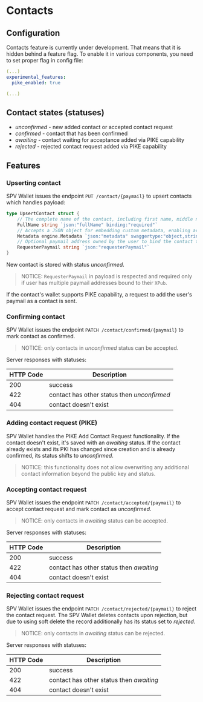 # Contacts

## Configuration

Contacts feature is currently under development. That means that it is hidden behind a feature flag. To enable it in various components, you need to set proper flag in config file: 

```yaml
(...)
experimental_features:
  pike_enabled: true

(...)
```

## Contact states (statuses)

* *unconfirmed* - new added contact or accepted contact request
* *confirmed* - contact that has been confirmed
* *awaiting* - contact waiting for acceptance added via PIKE capability
* *rejected* - rejected contact request added via PIKE capability

## Features

### Upserting contact

SPV Wallet issues the endpoint `PUT /contact/{paymail}` to upsert contacts which handles payload:
```go
type UpsertContact struct {
	// The complete name of the contact, including first name, middle name (if applicable), and last name.
	FullName string `json:"fullName" binding:"required"`
	// Accepts a JSON object for embedding custom metadata, enabling arbitrary additional information to be associated with the resource
	Metadata engine.Metadata `json:"metadata" swaggertype:"object,string" example:"key:value,key2:value2"`
	// Optional paymail address owned by the user to bind the contact to. It is required in case if user has multiple paymail addresses
	RequesterPaymail string `json:"requesterPaymail"`
}
```

New contact is stored with status *unconfirmed*. 

>NOTICE: `RequesterPaymail` in payload is respected and required only if user has multiple paymail addresses bound to their `XPub`.

If the contact's wallet supports PIKE capability, a request to add the user's paymail as a contact is sent.

### Confirming contact

SPV Wallet issues the endpoint `PATCH /contact/confirmed/{paymail}` to mark contact as confirmed.

>NOTICE: only contacts in *unconfirmed* status can be accepted.

Server responses with statuses:

| HTTP Code | Description |
|-----------|-------------|
| 200 | success |
| 422 | contact has other status then *unconfirmed* |
| 404 | contact doesn't exist |

### Adding contact request (PIKE)

SPV Wallet handles the PIKE Add Contact Request functionality. If the contact doesn't exist, it's saved with an *awaiting* status. If the contact already exists and its PKI has changed since creation and is already confirmed, its status shifts to *unconfirmed*.

>NOTICE: this functionality does not allow overwriting any additional contact information beyond the public key and status.

### Accepting contact request

SPV Wallet issues the endpoint `PATCH /contact/accepted/{paymail}` to accept contact request and mark contact as *unconfirmed*.

>NOTICE: only contacts in *awaiting* status can be accepted.

Server responses with statuses:

| HTTP Code | Description |
|-----------|-------------|
| 200 | success |
| 422 | contact has other status then *awaiting* |
| 404 | contact doesn't exist |

### Rejecting contact request

SPV Wallet issues the endpoint `PATCH /contact/rejected/{paymail}` to reject the contact request. The SPV Wallet deletes contacts upon rejection, but due to using soft delete the record additionally has its status set to *rejected*.

>NOTICE: only contacts in *awaiting* status can be rejected.

Server responses with statuses:

| HTTP Code | Description |
|-----------|-------------|
| 200 | success |
| 422 | contact has other status then *awaiting* |
| 404 | contact doesn't exist |
